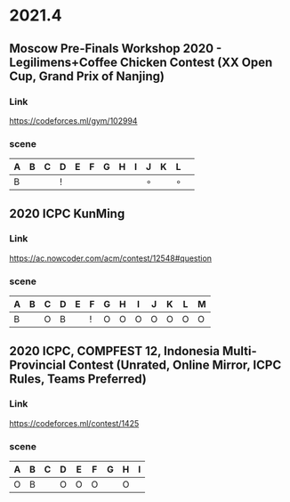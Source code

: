 # 2021.4

## Moscow Pre-Finals Workshop 2020 - Legilimens+Coffee Chicken Contest (XX Open Cup, Grand Prix of Nanjing)

### Link

https://codeforces.ml/gym/102994

### scene

| A    | B    | C    | D    | E    | F    | G    | H    | I    | J       | K    | L       |      |
| ---- | ---- | ---- | ---- | ---- | ---- | ---- | ---- | ---- | ------- | ---- | ------- | ---- |
| B    |      |      | $!$   |      |      |      |      |      | $\circ$ |      | $\circ$ |      |

## 2020 ICPC KunMing

### Link

https://ac.nowcoder.com/acm/contest/12548#question

### scene

| A    | B    | C    | D    | E    | F    | G    | H    | I    | J    | K    | L    | M    |
| ---- | ---- | ---- | ---- | ---- | ---- | ---- | ---- | ---- | ---- | ---- | ---- | ---- |
| B    |      | O    | B    |      |  $!$    | O    | O    | O    | O    | O    | O    | O    |

## 2020 ICPC, COMPFEST 12, Indonesia Multi-Provincial Contest (Unrated, Online Mirror, ICPC Rules, Teams Preferred)

### Link

https://codeforces.ml/contest/1425

### scene

| A    | B    | C    | D    | E    | F    | G    | H    | I    |
| ---- | ---- | ---- | ---- | ---- | ---- | ---- | ---- | ---- |
| O    | B    |      | O    | O    | O    |      | O    |      |
